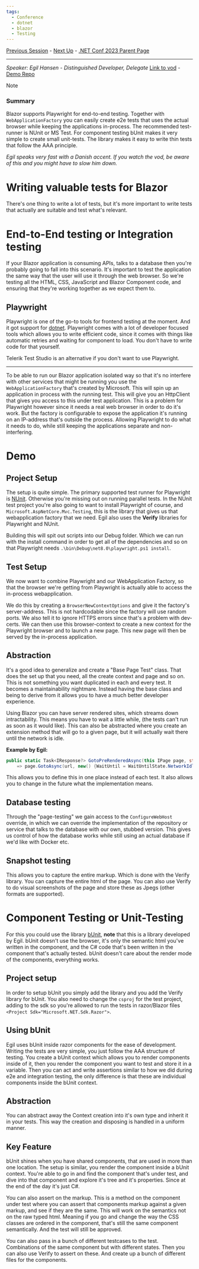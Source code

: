 ```yaml
---
tags:
  - Conference
  - dotnet
  - blazor
  - Testing
---
```

[Previous Session](Building%20beautiful%20Blazor%20apps%20with%20Tailwind%20CSS.md) - [Next Up](Improve%20your%20ASP.NET%20core%20web%20app%20performance%20using%20Azure%20Cache%20for%20Redis.md) - [.NET Conf 2023 Parent Page](../README.md)

---
_Speaker: Egil Hansen - Distinguished Developer, Delegate_
[Link to vod](https://www.youtube.com/watch?v=aorfcDeHUpw) - [Demo Repo](https://github.com/egil/BlazorTestingAZ)

>[!note]
>### Summary
>Blazor supports Playwright for end-to-end testing. Together with `WebApplicationFactory` you can easily create e2e tests that uses the actual browser while keeping the applications in-process. The recommended test-runner is NUnit or MS Test. For component testing bUnit makes it very simple to create small unit-tests. The library makes it easy to write thin tests that follow the AAA principle.
>

_Egil speaks very fast with a Danish accent. If you watch the vod, be aware of this and you might have to slow him down._
# Writing valuable tests for Blazor
There's one thing to write a lot of tests, but it's more important to write tests that actually are suitable and test what's relevant. 
# End-to-End testing or Integration testing
If your Blazor application is consuming APIs, talks to a database then you're probably going to fall into this scenario. It's important to test the application the same way that the user will use it through the web browser. So we're testing all the HTML, CSS, JavaScript and Blazor Component code, and ensuring that they're working together as we expect them to.
## Playwright
Playwright is one of the go-to tools for frontend testing at the moment. And it got support for [dotnet](https://playwright.dev/dotnet/). Playwright comes with a lot of developer focused tools which allows you to write efficient code, since it comes with things like automatic retries and waiting for component to load. You don't have to write code for that yourself.

Telerik Test Studio is an alternative if you don't want to use Playwright.

---
To be able to run our Blazor application isolated way so that it's no interfere with other services that might be running you use the `WebApplicationFactory` that's created by Microsoft. This will spin up an application in process with the running test. This will give you an HttpClient that gives you access to this under test application. This is a problem for Playwright however since it needs a real web browser in order to do it's work. But the factory is configurable to expose the application it's running on an IP-address that's outside the process. Allowing Playwright to do what it needs to do, while still keeping the applications separate and non-interfering. 
# Demo
## Project Setup
The setup is quite simple. The primary supported test runner for Playwright is [NUnit](https://playwright.dev/dotnet/docs/test-runners). Otherwise you're missing out on running parallel tests. In the NUnit test project you're also going to want to install Playwright of course, and `Microsoft.AspNetCore.Mvc.Testing`, this is the library that gives us that webapplication factory that we need. Egil also uses the **Verify** libraries for Playwright and NUnit.

Building this will spit out scripts into our Debug folder. Which we can run with the install command in order to get all of the dependencies and so on that Playwright needs
`.\bin\Debug\net8.0\playwright.ps1 install`. 
## Test Setup
We now want to combine Playwright and our WebApplication Factory, so that the browser we're getting from Playwright is actually able to access the in-process webapplication.

We do this by creating a `BrowserNewContextOptions` and give it the factory's server-address. This is not hardcodable since the factory will use random ports. We also tell it to ignore HTTPS errors since that's a problem with dev-certs. We can then use this browser-context to create a new context for the Playwright browser and to launch a new page. This new page will then be served by the in-process application.
## Abstraction
It's a good idea to generalize and create a "Base Page Test" class. That does the set up that you need, all the create context and page and so on. This is not something you want duplicated in each and every test. It becomes a maintainability nightmare. Instead having the base class and being to derive from it allows you to have a much better developer experience. 

Using Blazor you can have server rendered sites, which streams down intractability. This means you have to wait a little while, (the tests can't run as soon as it would like). This can also be abstracted where you create an extension method that will go to a given page, but it will actually wait there until the network is idle. 

**Example by Egil:**
```csharp
public static Task<IResponse?> GotoPreRenderedAsync(this IPage page, string url)
	=> page.GotoAsync(url, new() {WaitUntil = WaitUntilState.NetworkIdle});
```

This allows you to define this in one place instead of each test. It also allows you to change in the future what the implementation means.
## Database testing
Through the "page-testing" we gain access to the `ConfigureWebHost` override, in which we can override the implementation of the repository or service that talks to the database with our own, stubbed version. This gives us control of how the database works while still using an actual database if we'd like with Docker etc.
## Snapshot testing
This allows you to capture the entire markup. Which is done with the Verify library. You can capture the entire html of the page. You can also use Verify to do visual screenshots of the page and store these as Jpegs (other formats are supported). 
# Component Testing or Unit-Testing
For this you could use the library [bUnit](https://bunit.dev/), **note** that this is a library developed by Egil. bUnit doesn't use the browser, it's only the semantic html you've written in the component, and the C# code that's been written in the component that's actually tested. bUnit doesn't care about the render mode of the components, everything works. 
## Project setup
In order to setup bUnit you simply add the library and you add the Verify library for bUnit. You also need to change the `csproj` for the test project, adding to the sdk so you're allowed to run the tests in razor/Blazor files `<Project Sdk="Microsoft.NET.Sdk.Razor">`.
## Using bUnit
Egil uses bUnit inside razor components for the ease of development. Writing the tests are very simple, you just follow the AAA structure of testing. You create a bUnit context which allows you to render components inside of it, then you render the component you want to test and store it in a variable. Then you can act and write assertions similar to how we did during e2e and integration testing, the only difference is that these are individual components inside the bUnit context.
## Abstraction
You can abstract away the Context creation into it's own type and inherit it in your tests. This way the creation and disposing is handled in a uniform manner.
## Key Feature
bUnit shines when you have shared components, that are used in more than one location. The setup is similar, you render the component inside a bUnit context. You're able to go in and find the component that's under test, and dive into that component and explore it's tree and it's properties. Since at the end of the day it's just C#. 

You can also assert on the markup. This is a method on the component under test where you can assert that components markup against a given markup, and see if they are the same. This will work on the semantics not on the raw typed html. Meaning if you go and change the way the CSS classes are ordered in the component, that's still the same component semantically. And the test will still be approved.

You can also pass in a bunch of different testcases to the test. Combinations of the same component but with different states. Then you can also use Verify to assert on these. And create up a bunch of different files for the components.